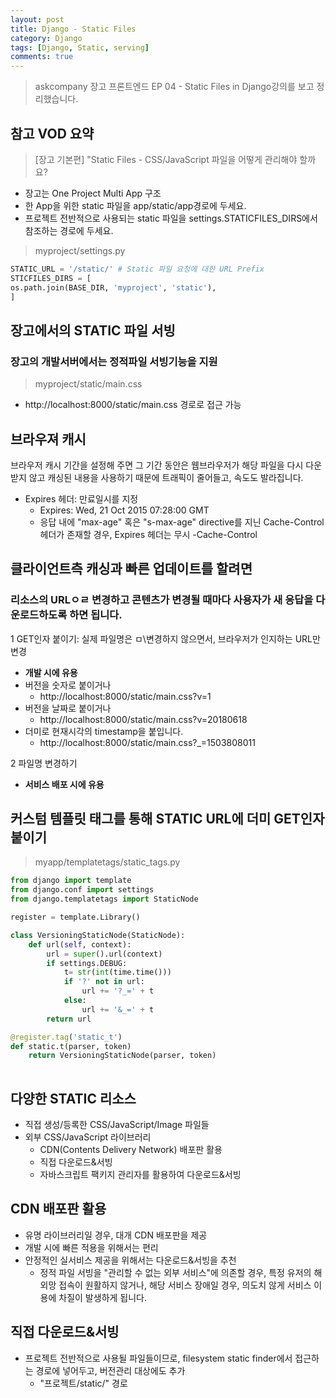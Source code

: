```yaml
---
layout: post
title: Django - Static Files
category: Django
tags: [Django, Static, serving]
comments: true
---
```

<!----------------- 탬플릿
## forEach
### 설명
[MDN]()
### 문법
```javascript

```
### 예시
```javascript

```
------------------->

> askcompany 장고 프론트엔드 EP 04 - Static Files in Django강의를 보고 정리했습니다.

## 참고 VOD 요약
> [장고 기본편] "Static Files - CSS/JavaScript 파일을 어떻게 관리해야 할까요?

- 장고는 One Project Multi App 구조
- 한 App을 위한 static 파일을 app/static/app경로에 두세요.
- 프로젝트 전반적으로 사용되는 static 파일을 settings.STATICFILES_DIRS에서 참조하는 경로에 두세요.

> myproject/settings.py

```python
STATIC_URL = '/static/' # Static 파일 요청에 대한 URL Prefix
STICFILES_DIRS = [
os.path.join(BASE_DIR, 'myproject', 'static'),
]
```

## 장고에서의 STATIC 파일 서빙
### 장고의 개발서버에서는 정적파일 서빙기능을 지원

> myproject/static/main.css 
- http://localhost:8000/static/main.css 경로로 접근 가능

## 브라우져 캐시
브라우저 캐시 기간을 설정해 주면 그 기간 동안은 웹브라우저가 해당 파일을 다시 다운받지 않고 캐싱된 내용을 사용하기 때문에 트래픽이 줄어들고, 속도도 발라집니다.

- Expires 헤더: 만료일시를 지정
    - Expires: Wed, 21 Oct 2015 07:28:00 GMT
    - 응답 내에 "max-age" 혹은 "s-max-age" directive를 지닌 Cache-Control 헤더가 존재할 경우, Expires 헤더는 무시
-Cache-Control

## 클라이언트측 캐싱과 빠른 업데이트를 할려면
### 리소스의 URLㅇㄹ 변경하고 콘텐츠가 변경될 때마다 사용자가 새 응답을 다운로드하도록 하면 됩니다.

1 GET인자 붙이기: 실제 파일명은 ㅁ\변경하지 않으면서, 브라우저가 인지하는 URL만 변경
- <strong>개발 시에 유용</strong>
- 버전을 숫자로 붙이거나
    - http://localhost:8000/static/main.css?v=1
- 버전을 날짜로 붙이거나
    - http://localhost:8000/static/main.css?v=20180618
- 더미로 현재시각의 timestamp을 붙입니다.
    - http://localhost:8000/static/main.css?_=1503808011

2   파일명 변경하기
- <strong>서비스 배포 시에 유용</strong>

## 커스텀 템플릿 태그를 통해 STATIC URL에 더미 GET인자 붙이기

>myapp/templatetags/static_tags.py

```python 
from django import template
from django.conf import settings
from django.templatetags import StaticNode

register = template.Library()

class VersioningStaticNode(StaticNode):
    def url(self, context):
        url = super().url(context)
        if settings.DEBUG:
            t= str(int(time.time()))
            if '?' not in url:
                url += '?_=' + t
            else:
                url += '&_=' + t
        return url

@register.tag('static_t')
def static.t(parser, token)
    return VersioningStaticNode(parser, token)
    
```

## 다양한 STATIC 리소스

- 직접 생성/등록한 CSS/JavaScript/Image 파일들
- 외부 CSS/JavaScript 라이브러리
    - CDN(Contents Delivery Network) 배포판 활용
    - 직접 다운로드&서빙
    - 자바스크립트 팩키지 관리자를 활용하여 다운로드&서빙
    
## CDN 배포판 활용

- 유명 라이브러리일 경우, 대개 CDN 배포판을 제공
- 개발 시에 빠른 적용을 위해서는 편리
- 안정적인 실서비스 제공을 위해서는 다운로드&서빙을 추천
    - 정적 파일 서빙을 "관리할 수 없는 외부 서비스"에 의존할 경우, 특정 유저의 해외망 접속이 원활하지 않거나, 해당 서비스 장애일 경우, 의도치 않게 서비스 이용에 차질이 발생하게 됩니다.
    
## 직접 다운로드&서빙

- 프로젝트 전반적으로 사용될 파일들이므로, filesystem static finder에서 접근하는 경로에 넣어두고, 버전관리 대상에도 추가
    - "프로젝트/static/" 경로
    
